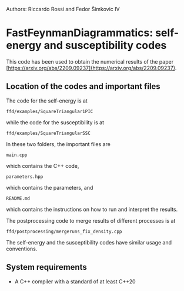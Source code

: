 Authors: Riccardo Rossi and Fedor Šimkovic IV

# FastFeynmanDiagrammatics: self-energy and susceptibility codes
This code has been used to obtain the numerical results of the paper [https://arxiv.org/abs/2209.09237](https://arxiv.org/abs/2209.09237).

## Location of the codes and important files

The code for the self-energy is at
```
ffd/examples/SquareTriangular1PIC
```
while the code for the susceptibility is at
```
ffd/examples/SquareTriangularSSC
```
In these two folders, the important files are 
```
main.cpp
``` 
which contains the C++ code,
```
parameters.hpp
```
which contains the parameters, and
```
README.md
```
which contains the instructions on how to run and interpret the results.

The postprocessing code to merge results of different processes is at
```
ffd/postprocessing/mergeruns_fix_density.cpp
```

The self-energy and the susceptibility codes have similar usage and conventions.

## System requirements
- A C++ compiler with a standard of at least C++20